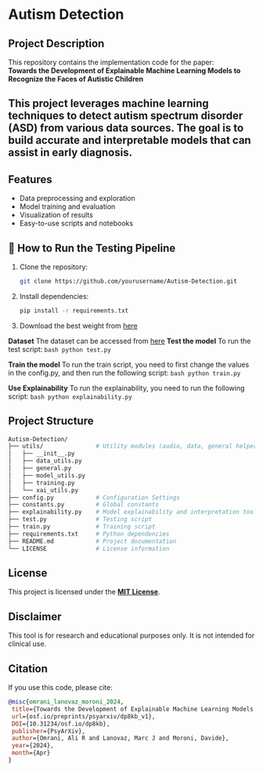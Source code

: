 # Autism Detection
## Project Description
This repository contains the implementation code for the paper:  
**Towards the Development of Explainable Machine Learning Models to Recognize the Faces of Autistic Children**

This project leverages machine learning techniques to detect autism spectrum disorder (ASD) from various data sources. The goal is to build accurate and interpretable models that can assist in early diagnosis.
---

## Features

- Data preprocessing and exploration
- Model training and evaluation
- Visualization of results
- Easy-to-use scripts and notebooks

## 🧪 How to Run the Testing Pipeline
1. Clone the repository:
    ```bash
    git clone https://github.com/yourusername/Autism-Detection.git
    ```
2. Install dependencies:
    ```bash
    pip install -r requirements.txt
    ```
3. Download the best weight from [here](https://drive.google.com/drive/folders/1aYxVtVVZX6XV9tELmNhsSHEYg2t8zbCC?usp=sharing)

**Dataset**
The dataset can be accessed from [here](https://www.kaggle.com/discussions/general/123978)
**Test the model**
To run the test script:
    ```bash
    python test.py
    ```

**Train the model**
To run the train script, you need to first change the values in the config.py, and then run the following script:
    ```bash
    python train.py
    ```

**Use Explainability**
To run the explainability, you need to run the following script:
    ```bash
    python explainability.py
    ```

## Project Structure

```bash
Autism-Detection/
├── utils/               # Utility modules (audio, data, general helpers)
│   ├── __init__.py
│   ├── data_utils.py
│   ├── general.py
│   ├── model_utils.py
│   ├── training.py
│   └── xai_utils.py
├── config.py            # Configuration Settings
├── constants.py         # Global constants
├── explainability.py    # Model explainability and interpretation tools
├── test.py              # Testing script
├── train.py             # Training script
├── requirements.txt     # Python dependencies
├── README.md            # Project documentation
└── LICENSE              # License information
```

## License

This project is licensed under the **[MIT License](LICENSE)**.

## Disclaimer

This tool is for research and educational purposes only. It is not intended for clinical use.


## Citation
If you use this code, please cite:
```bibtex
@misc{omrani_lanovaz_moroni_2024,
 title={Towards the Development of Explainable Machine Learning Models to Recognize the Faces of Autistic Children},
 url={osf.io/preprints/psyarxiv/dp8kb_v1},
 DOI={10.31234/osf.io/dp8kb},
 publisher={PsyArXiv},
 author={Omrani, Ali R and Lanovaz, Marc J and Moroni, Davide},
 year={2024},
 month={Apr}
}
